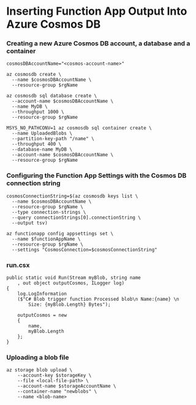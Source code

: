 # Inserting Function App Output Into Azure Cosmos DB


### Creating a new Azure Cosmos DB account, a database and a container
```
cosmosDBAccountName="<cosmos-account-name>"

az cosmosdb create \
  --name $cosmosDBAccountName \
  --resource-group $rgName

az cosmosdb sql database create \
  --account-name $cosmosDBAccountName \
  --name MyDB \
  --throughput 1000 \
  --resource-group $rgName

MSYS_NO_PATHCONV=1 az cosmosdb sql container create \
  --name UploadedBlobs \
  --partition-key-path "/name" \
  --throughput 400 \
  --database-name MyDB \
  --account-name $cosmosDBAccountName \
  --resource-group $rgName
```

### Configuring the Function App Settings with the Cosmos DB connection string
```
cosmosConnectionString=$(az cosmosdb keys list \
  --name $cosmosDBAccountName \
  --resource-group $rgName \
  --type connection-strings \
  --query connectionStrings[0].connectionString \
  --output tsv)

az functionapp config appsettings set \
  --name $functionAppName \
  --resource-group $rgName \
  --settings "CosmosConnection=$cosmosConnectionString"
```

### run.csx
```
public static void Run(Stream myBlob, string name
    , out object outputCosmos, ILogger log)
{
    log.LogInformation
    ($"C# Blob trigger function Processed blob\n Name:{name} \n 
        Size: {myBlob.Length} Bytes");

    outputCosmos = new
    {
        name,
        myBlob.Length
    };
}
```

### Uploading a blob file
```
az storage blob upload \
    --account-key $storageKey \
    --file <local-file-path> \
    --account-name $storageAccountName \
    --container-name "newblobs" \
    --name <blob-name>
```